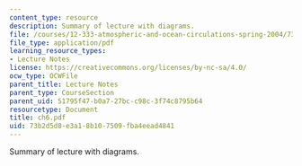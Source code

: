 ```yaml
---
content_type: resource
description: Summary of lecture with diagrams.
file: /courses/12-333-atmospheric-and-ocean-circulations-spring-2004/73b2d5d8e3a18b107509fba4eead4841_ch6.pdf
file_type: application/pdf
learning_resource_types:
- Lecture Notes
license: https://creativecommons.org/licenses/by-nc-sa/4.0/
ocw_type: OCWFile
parent_title: Lecture Notes
parent_type: CourseSection
parent_uid: 51795f47-b0a7-27bc-c98c-3f74c8795b64
resourcetype: Document
title: ch6.pdf
uid: 73b2d5d8-e3a1-8b10-7509-fba4eead4841
---
```

Summary of lecture with diagrams.